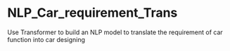 # NLP_Car_requirement_Trans
Use Transformer to build an NLP model to translate the requirement of car function into car designing
